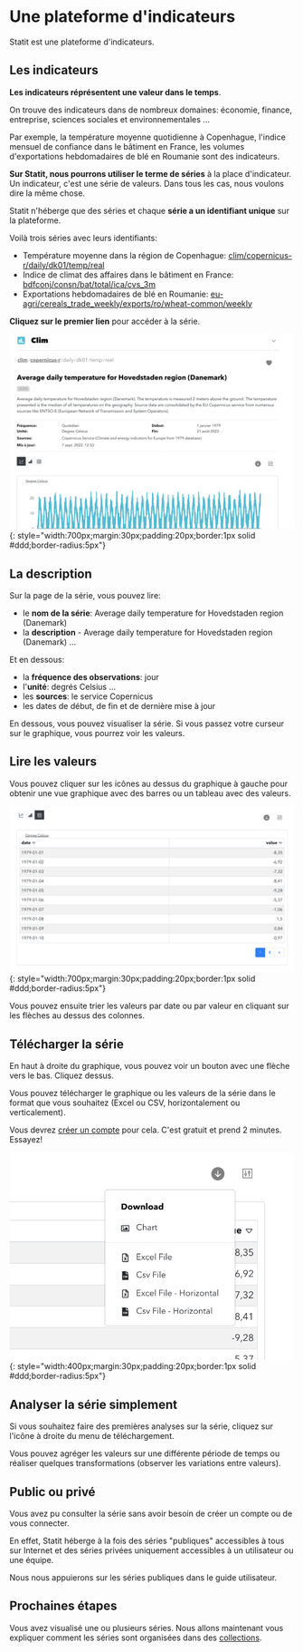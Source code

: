 # Une plateforme d'indicateurs

Statit est une plateforme d'indicateurs.

## Les indicateurs

**Les indicateurs réprésentent une valeur dans le temps**.

On trouve des indicateurs dans de nombreux domaines: économie, finance, entreprise, sciences sociales et environnementales ...

Par exemple, la température moyenne quotidienne à Copenhague, l'indice mensuel de confiance dans le bâtiment en France, les volumes d'exportations hebdomadaires de blé en Roumanie sont des indicateurs.

**Sur Statit, nous pourrons utiliser le terme de séries** à la place d'indicateur. Un indicateur, c'est une série de valeurs. Dans tous les cas, nous voulons dire la même chose.

Statit n'héberge que des séries et chaque **série a un identifiant unique** sur la plateforme.

Voilà trois séries avec leurs identifiants:

- Température moyenne dans la région de Copenhague: [clim/copernicus-r/daily/dk01/temp/real](https://www.gostatit.com/clim/copernicus-r/daily/dk01/temp/real)
- Indice de climat des affaires dans le bâtiment en France: [bdfconj/consn/bat/total/ica/cvs_3m](https://www.gostatit.com/bdfconj/consn/bat/total/ica/cvs_3m)
- Exportations hebdomadaires de blé en Roumanie: [eu-agri/cereals_trade_weekly/exports/ro/wheat-common/weekly](https://www.gostatit.com/eu-agri/cereals_trade_weekly/exports/ro/wheat-common/weekly)

**Cliquez sur le premier lien** pour accéder à la série.

![xrate/daily](/img/user-fr_gs_index_0.png){: style="width:700px;margin:30px;padding:20px;border:1px solid #ddd;border-radius:5px"}


## La description

Sur la page de la série, vous pouvez lire:

- le **nom de la série**: Average daily temperature for Hovedstaden region (Danemark)
- la **description** - Average daily temperature for Hovedstaden region (Danemark) ...

Et en dessous:

- la **fréquence des observations**: jour
- l'**unité**: degrés Celsius ...
- les **sources**: le service Copernicus
- les dates de début, de fin et de dernière mise à jour

En dessous, vous pouvez visualiser la série. Si vous passez votre curseur sur le graphique, vous pourrez voir les valeurs.


## Lire les valeurs

Vous pouvez cliquer sur les icônes au dessus du graphique à gauche pour obtenir une vue graphique avec des barres ou un tableau avec des valeurs.

![xrate/daily](/img/user-fr_gs_metrics_3.png){: style="width:700px;margin:30px;padding:20px;border:1px solid #ddd;border-radius:5px"}

Vous pouvez ensuite trier les valeurs par date ou par valeur  en cliquant sur les flèches au dessus des colonnes.


## Télécharger la série

En haut à droite du graphique, vous pouvez voir un bouton avec une flèche vers le bas. Cliquez dessus.

Vous pouvez télécharger le graphique ou les valeurs de la série dans le format que vous souhaitez (Excel ou CSV, horizontalement ou verticalement).

Vous devrez [créer un compte](https://www.gostatit.com/sign) pour cela. C'est gratuit et prend 2 minutes. Essayez!

![xrate/daily](/img/user-fr_gs_metrics_4.png){: style="width:400px;margin:30px;padding:20px;border:1px solid #ddd;border-radius:5px"}


## Analyser la série simplement

Si vous souhaitez faire des premières analyses sur la série, cliquez sur l'icône à droite du menu de téléchargement.

Vous pouvez agréger les valeurs sur une différente période de temps ou réaliser quelques transformations (observer les variations entre valeurs).


## Public ou privé

Vous avez pu consulter la série sans avoir besoin de créer un compte ou de vous connecter.

En effet, Statit héberge à la fois des séries "publiques" accessibles à tous sur Internet et des séries privées uniquement accessibles à un utilisateur ou une équipe.

Nous nous appuierons sur les séries publiques dans le guide utilisateur.

## Prochaines étapes

Vous avez visualisé une ou plusieurs séries. Nous allons maintenant vous expliquer comment les séries sont organisées dans des [collections](collections.md).
